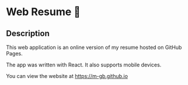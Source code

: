 # Web Resume :briefcase:
## Description
This web application is an online version of my resume hosted on GitHub Pages.

The app was written with React. It also supports mobile devices.

You can view the website at https://m-gb.github.io

